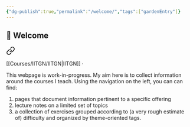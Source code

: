 ```yaml
---
{"dg-publish":true,"permalink":"/welcome/","tags":["gardenEntry"]}
---
```


## 👋 Welcome


<div class="transclusion internal-embed is-loaded"><a class="markdown-embed-link" href="/menu/" aria-label="Open link"><svg xmlns="http://www.w3.org/2000/svg" width="24" height="24" viewBox="0 0 24 24" fill="none" stroke="currentColor" stroke-width="2" stroke-linecap="round" stroke-linejoin="round" class="svg-icon lucide-link"><path d="M10 13a5 5 0 0 0 7.54.54l3-3a5 5 0 0 0-7.07-7.07l-1.72 1.71"></path><path d="M14 11a5 5 0 0 0-7.54-.54l-3 3a5 5 0 0 0 7.07 7.07l1.71-1.71"></path></svg></a><div class="markdown-embed">





[[Courses/IITGN/IITGN\|IITGN]] · 

</div></div>


This webpage is work-in-progress. My aim here is to collect information around the courses I teach. Using the navigation on the left, you can can find:

1. pages that document information pertinent to a specific offering
2. lecture notes on a limited set of topics
3. a collection of exercises grouped according to (a very rough estimate of) difficulty and organized by theme-oriented tags.